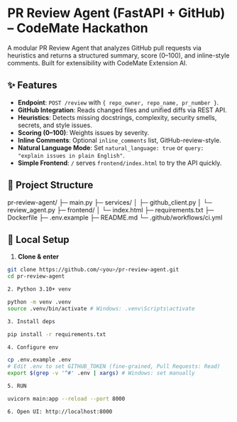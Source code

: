 # PR Review Agent (FastAPI + GitHub) – CodeMate Hackathon


A modular PR Review Agent that analyzes GitHub pull requests via heuristics and returns a structured summary, score (0–100), and inline-style comments. Built for extensibility with CodeMate Extension AI.


## ✨ Features
- **Endpoint**: `POST /review` with `{ repo_owner, repo_name, pr_number }`.
- **GitHub Integration**: Reads changed files and unified diffs via REST API.
- **Heuristics**: Detects missing docstrings, complexity, security smells, secrets, and style issues.
- **Scoring (0–100)**: Weights issues by severity.
- **Inline Comments**: Optional `inline_comments` list, GitHub-review-style.
- **Natural Language Mode**: Set `natural_language: true` or `query: "explain issues in plain English"`.
- **Simple Frontend**: `/` serves `frontend/index.html` to try the API quickly.


## 🧱 Project Structure

pr-review-agent/ ├─ main.py ├─ services/ │ ├─ github_client.py │ └─ review_agent.py ├─ frontend/ │ └─ index.html ├─ requirements.txt ├─ Dockerfile ├─ .env.example ├─ README.md └─ .github/workflows/ci.yml

## 🔧 Local Setup
1. **Clone & enter**
```bash
git clone https://github.com/<you>/pr-review-agent.git
cd pr-review-agent

2. Python 3.10+ venv

python -m venv .venv
source .venv/bin/activate # Windows: .venv\Scripts\activate

3. Install deps

pip install -r requirements.txt

4. Configure env

cp .env.example .env
# Edit .env to set GITHUB_TOKEN (fine-grained, Pull Requests: Read)
export $(grep -v '^#' .env | xargs) # Windows: set manually

5. RUN

uvicorn main:app --reload --port 8000

6. Open UI: http://localhost:8000